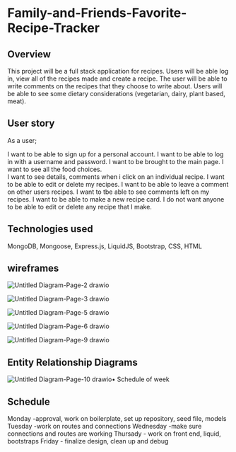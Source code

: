 # Family-and-Friends-Favorite-Recipe-Tracker

## Overview

This project will be a full stack application for recipes. 
Users will be able log in, view all of the recipes made and create a recipe. The user will be able to write comments on the recipes that they choose to write about. Users will be able to see some dietary considerations (vegetarian, dairy, plant based, meat).

## User story

As a user;

I want to be able to sign up for a personal account. 
I want to be able to log in with a username and password. 
I want to be brought to the main page. 
I want to see all the food choices.  
I want to see details, comments when i click on an individual recipe. 
I want to be able to edit or delete my recipes. 
I want to be able to leave a comment on other users recipes.
I want to tbe able to see comments left on my recipes. 
I want to be able to make a new recipe card. 
I do not want anyone to be able to edit or delete any recipe that I make.

## Technologies used
MongoDB, Mongoose, Express.js, LiquidJS, Bootstrap, CSS, HTML 

## wireframes


![Untitled Diagram-Page-2 drawio](https://user-images.githubusercontent.com/112329390/194783396-3ce57429-964c-4087-8f54-7ecc0ca1e885.png)

![Untitled Diagram-Page-3 drawio](https://user-images.githubusercontent.com/112329390/194783398-dbc67a23-6942-4ff6-863a-9bf014404859.png)

![Untitled Diagram-Page-5 drawio](https://user-images.githubusercontent.com/112329390/194924970-1901375e-7dfe-4edf-83a1-be59ba2794eb.png)

![Untitled Diagram-Page-6 drawio](https://user-images.githubusercontent.com/112329390/194924981-2a991854-4515-41f6-bfec-3044afdbf8e3.png)

![Untitled Diagram-Page-9 drawio](https://user-images.githubusercontent.com/112329390/194925005-80122032-7397-4de6-a9ba-c87750f959be.png)

## Entity Relationship Diagrams

![Untitled Diagram-Page-10 drawio](https://user-images.githubusercontent.com/112329390/194929991-23b47855-c607-43a0-bf5e-5093abcdfe06.png)• Schedule of week

## Schedule
Monday -approval, work on boilerplate, set up repository, seed file, models
Tuesday -work on routes and connections 
Wednesday -make sure connections and routes are working
Thursady - work on front end, liquid, bootstraps
Friday - finalize design, clean up and debug


